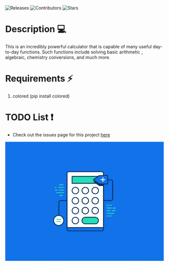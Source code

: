 <a style="text-decoration:none" href="https://github.com/JordanLeich/Ultimate-Calculator/releases">
    <img src="https://img.shields.io/github/release/JordanLeich/Ultimate-Calculator.svg?style=flat-square" alt="Releases" />
  </a>
<a style="text-decoration:none" href="https://github.com/JordanLeich/Ultimate-Calculator/contributors/">
    <img src="https://img.shields.io/github/contributors/JordanLeich/Ultimate-Calculator?style=flat-square" alt="Contributors" />
  </a>
  <a style="text-decoration:none" href="https://github.com/JordanLeich/Ultimate-Calculator/stargazers">
    <img src="https://img.shields.io/github/stars/JordanLeich/Ultimate-Calculator.svg?style=flat-square" alt="Stars" />
  </a>

# Description 💻
This is an incredibly powerful calculator that is capable of many useful day-to-day functions. Such functions include solving basic arithmetic , algebraic, chemistry conversions, and much more.

# Requirements ⚡
1. colored (pip install colored)

# TODO List ❗
- Check out the issues page for this project [here](https://github.com/JordanLeich/Ultimate-Calculator/issues/1)

![Calculator](images/gif.gif "Calculator")
